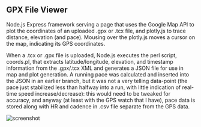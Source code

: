 ## GPX File Viewer

Node.js Express framework serving a page that uses the Google Map API to plot the coordinates of an uploaded .gpx or .tcx file, and plotly.js to trace distance, elevation (and pace). Mousing over the plotly.js moves a cursor on the map, indicating its GPS coordinates.

When a .tcx or .gpx file is uploaded, Node.js executes the perl script, coords.pl, that extracts latitude/longitude, elevation, and timestamp information from the .gpx/.tcx XML and generates a JSON file for use in map and plot generation. A running pace was calculated and inserted into the JSON in an earlier branch, but it was not a very telling data-point (the pace just stabilized less than halfway into a run, with little indication of real-time speed increase/decrease): this would need to be tweaked for accuracy, and anyway (at least with the GPS watch that I have), pace data is stored along with HR and cadence in .csv file separate from the GPS data.

![screenshot](screenshot.jpg)
